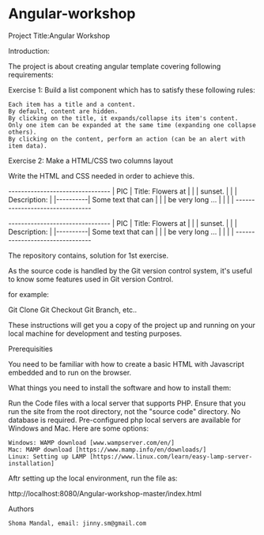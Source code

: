 # Angular-workshop

Project Title:Angular Workshop

Introduction:

The project is about creating angular template covering following requirements:

Exercise 1: Build a list component which has to satisfy these following rules:

    Each item has a title and a content.
    By default, content are hidden.
    By clicking on the title, it expands/collapse its item's content. 
    Only one item can be expanded at the same time (expanding one collapse others).
    By clicking on the content, perform an action (can be an alert with item data).



Exercise 2: Make a HTML/CSS two columns layout

Write the HTML and CSS needed in order to achieve this.

*--------------------------------*
| PIC      | Title: Flowers at   |
|          | sunset.             |
|          | Description:        |
|----------| Some text that can  |
|          | be very long ...    |
|          |                     |
*--------------------------------*

*--------------------------------*
| PIC      | Title: Flowers at   |
|          | sunset.             |
|          | Description:        |
|----------| Some text that can  |
|          | be very long ...    |
|          |                     |
*--------------------------------*

The repository contains, solution for 1st exercise.

As the source code is handled by the Git version control system, it's useful to know some features used in Git version Control.

for example:

Git Clone
Git Checkout
Git Branch, etc..

These instructions will get you a copy of the project up and running on your local machine for development and testing purposes. 

Prerequisities

 You need to be familiar with how to create a basic HTML with Javascript embedded and to run on the browser.


What things you need to install the software and how to install them:

Run the Code files with a local server that supports PHP. Ensure that you run the site from the root directory, not the "source code" directory. No database is required. Pre-configured php local servers are available for Windows and Mac. Here are some options:

    Windows: WAMP download [www.wampserver.com/en/]
    Mac: MAMP download [https://www.mamp.info/en/downloads/]
    Linux: Setting up LAMP [https://www.linux.com/learn/easy-lamp-server-installation]

Aftr setting up the local environment, run the file as:

 http://localhost:8080/Angular-workshop-master/index.html


Authors

    Shoma Mandal, email: jinny.sm@gmail.com
	
